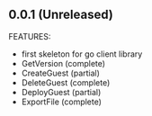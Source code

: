 ## 0.0.1 (Unreleased)

FEATURES:
 * first skeleton for go client library
 * GetVersion (complete)
 * CreateGuest (partial)
 * DeleteGuest (complete)
 * DeployGuest (partial)
 * ExportFile (complete)
